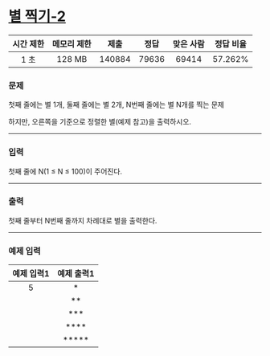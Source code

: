 # [별 찍기-2](https://www.acmicpc.net/problem/2439)

<div align = center>

| 시간 제한 | 메모리 제한 |  제출  |  정답  | 맞은 사람 | 정답 비율 |
| :-------: | :---------: | :----: | :----: | :-------: | :-------: |
|   1 초    |   128 MB    | 140884 | 79636  |  69414    |  57.262%  |

</div>

### 문제

첫째 줄에는 별 1개, 둘째 줄에는 별 2개, N번째 줄에는 별 N개를 찍는 문제

하지만, 오른쪽을 기준으로 정렬한 별(예제 참고)을 출력하시오.

---

### 입력

첫째 줄에 N(1 ≤ N ≤ 100)이 주어진다.

---

### 출력

첫째 줄부터 N번째 줄까지 차례대로 별을 출력한다.

---

### 예제 입력

| 예제 입력1 | 예제 출력1 |
| :--------: | :--------: |
| 5 |    * |
|   |   ** |
|   |  *** |
|   | **** |
|   |***** |
